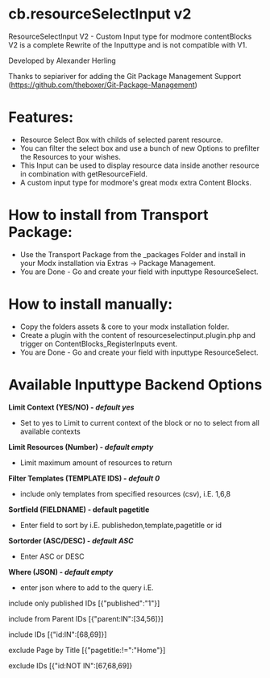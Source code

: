 cb.resourceSelectInput v2
=========================

ResourceSelectInput V2 - Custom Input type for modmore contentBlocks
V2 is a complete Rewrite of the Inputtype and is not compatible with V1.

Developed by Alexander Herling

Thanks to sepiariver for adding the Git Package Management Support (https://github.com/theboxer/Git-Package-Management)


Features:
=========
- Resource Select Box with childs of selected parent resource. 
- You can filter the select box and use a bunch of new Options to prefilter the Resources to your wishes. 
- This Input can be used to display resource data inside another resource in combination with getResourceField.
- A custom input type for modmore's great modx extra Content Blocks.

How to install from Transport Package:
======================================
- Use the Transport Package from the _packages Folder and install in your Modx installation via Extras -> Package Management.
- You are Done - Go and create your field with inputtype ResourceSelect.

How to install manually:
========================
- Copy the folders assets & core to your modx installation folder.
- Create a plugin with the content of resourceselectinput.plugin.php and trigger on ContentBlocks_RegisterInputs event.
- You are Done - Go and create your field with inputtype ResourceSelect.


Available Inputtype Backend Options
===================================

**Limit Context (YES/NO) - *default yes***

- Set to yes to Limit to current context of the block or no to select from all available contexts


**Limit Resources (Number) - *default empty***

- Limit maximum amount of resources to return


**Filter Templates (TEMPLATE IDS) - *default 0***

- include only templates from specified resources (csv), i.E. 1,6,8


**Sortfield (FIELDNAME) - **default pagetitle****

- Enter field to sort by i.E. publishedon,template,pagetitle or id


**Sortorder (ASC/DESC) - *default ASC***

- Enter ASC or DESC 


**Where (JSON) - *default empty***

- enter json where to add to the query i.E.

include only published IDs [{"published":"1"}]

include from Parent IDs [{"parent:IN":[34,56]}]

include IDs [{"id:IN":[68,69]}]

exclude Page by Title [{"pagetitle:!=":"Home"}]

exclude IDs [{"id:NOT IN":[67,68,69]}
